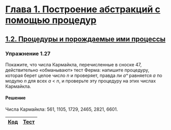 # [Глава 1. Построение абстракций с помощью процедур](index.md#Глава-1-Построение-абстракций-с-помощью-процедур)
## [1.2. Процедуры и порождаемые ими процессы](index.md#12-Процедуры-и-порождаемые-ими-процессы)

### Упражнение 1.27
Покажите, что числа Кармайкла, перечисленные в сноске 47, действительно
«обманывают» тест Ферма: напишите процедуру, которая берет целое число _n_ и
проверяет, правда ли _aⁿ_ равняется _a_ по модулю _n_ для всех _a_ < _n_, и
проверьте эту процедуру на этих числах Кармайкла.

####  Решение
Числа Кармайкла: 561, 1105, 1729, 2465, 2821, 6601.

[Код](../../src/chapter01/exercise_1_27.rkt) | [Тест](../../test/chapter01/test_exercise_1_27.rkt)
--- | ---
